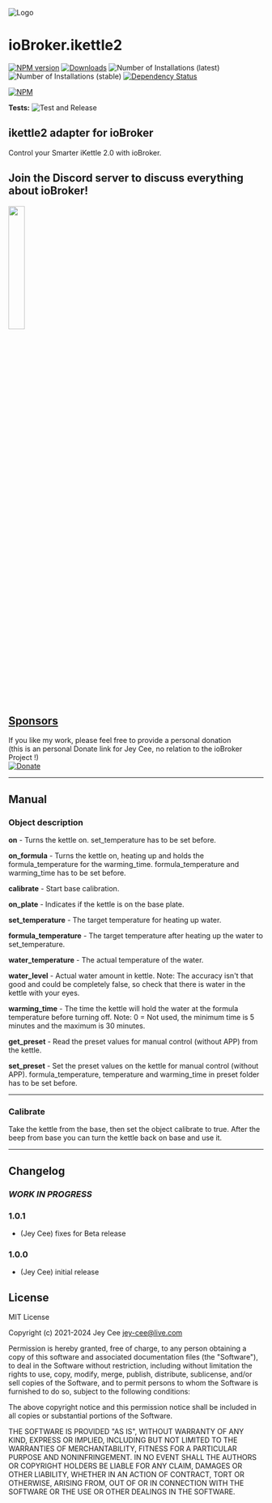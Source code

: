 ![Logo](admin/ikettle2.png)
# ioBroker.ikettle2

[![NPM version](https://img.shields.io/npm/v/iobroker.ikettle2.svg)](https://www.npmjs.com/package/iobroker.ikettle2)
[![Downloads](https://img.shields.io/npm/dm/iobroker.ikettle2.svg)](https://www.npmjs.com/package/iobroker.ikettle2)
![Number of Installations (latest)](https://iobroker.live/badges/ikettle2-installed.svg)
![Number of Installations (stable)](https://iobroker.live/badges/ikettle2-stable.svg)
[![Dependency Status](https://img.shields.io/david/jey-cee/iobroker.ikettle2.svg)](https://david-dm.org/jey-cee/iobroker.ikettle2)

[![NPM](https://nodei.co/npm/iobroker.ikettle2.png?downloads=true)](https://nodei.co/npm/iobroker.ikettle2/)

**Tests:** ![Test and Release](https://github.com/jey-cee/ioBroker.ikettle2/workflows/Test%20and%20Release/badge.svg)

## ikettle2 adapter for ioBroker

Control your Smarter iKettle 2.0 with ioBroker.

## Join the Discord server to discuss everything about ioBroker!

<a href="https://discord.gg/HwUCwsH"><img src="https://discordapp.com/api/guilds/743167951875604501/widget.png?style=banner2" width="25%"></a>

## [Sponsors](./SPONSORS.md)
If you like my work, please feel free to provide a personal donation  
(this is an personal Donate link for Jey Cee, no relation to the ioBroker Project !)  
[![Donate](https://raw.githubusercontent.com/iobroker-community-adapters/ioBroker.wled/master/admin/button.png)](https://www.paypal.com/cgi-bin/webscr?cmd=_s-xclick&hosted_button_id=95YZN2LR59Q64&source=url)

---
## Manual
### Object description
**on** - Turns the kettle on. set_temperature has to be set before.

**on_formula** - Turns the kettle on, heating up and holds the formula_temperature for the warming_time.
formula_temperature and warming_time has to be set before.

**calibrate** - Start base calibration.

**on_plate** - Indicates if the kettle is on the base plate.

**set_temperature** - The target temperature for heating up water.

**formula_temperature** - The target temperature after heating up the water to set_temperature.

**water_temperature** - The actual temperature of the water.

**water_level** - Actual water amount in kettle. Note: The accuracy isn't that good and could be completely
false, so check that there is water in the kettle with your eyes.

**warming_time** - The time the kettle will hold the water at the formula temperature before turning off. 
Note: 0 = Not used, the minimum time is 5 minutes and the maximum is 30 minutes.

**get_preset** - Read the preset values for manual control (without APP) from the kettle.

**set_preset** - Set the preset values on the kettle for manual control (without APP). 
formula_temperature, temperature and warming_time in preset folder has to be set before. 

---
### Calibrate
Take the kettle from the base, then set the object calibrate to true. 
After the beep from base you can turn the kettle back on base and use it.

---
## Changelog
### ***WORK IN PROGRESS***

### 1.0.1
* (Jey Cee) fixes for Beta release

### 1.0.0
* (Jey Cee) initial release

## License
MIT License

Copyright (c) 2021-2024 Jey Cee <jey-cee@live.com>

Permission is hereby granted, free of charge, to any person obtaining a copy
of this software and associated documentation files (the "Software"), to deal
in the Software without restriction, including without limitation the rights
to use, copy, modify, merge, publish, distribute, sublicense, and/or sell
copies of the Software, and to permit persons to whom the Software is
furnished to do so, subject to the following conditions:

The above copyright notice and this permission notice shall be included in all
copies or substantial portions of the Software.

THE SOFTWARE IS PROVIDED "AS IS", WITHOUT WARRANTY OF ANY KIND, EXPRESS OR
IMPLIED, INCLUDING BUT NOT LIMITED TO THE WARRANTIES OF MERCHANTABILITY,
FITNESS FOR A PARTICULAR PURPOSE AND NONINFRINGEMENT. IN NO EVENT SHALL THE
AUTHORS OR COPYRIGHT HOLDERS BE LIABLE FOR ANY CLAIM, DAMAGES OR OTHER
LIABILITY, WHETHER IN AN ACTION OF CONTRACT, TORT OR OTHERWISE, ARISING FROM,
OUT OF OR IN CONNECTION WITH THE SOFTWARE OR THE USE OR OTHER DEALINGS IN THE
SOFTWARE.

